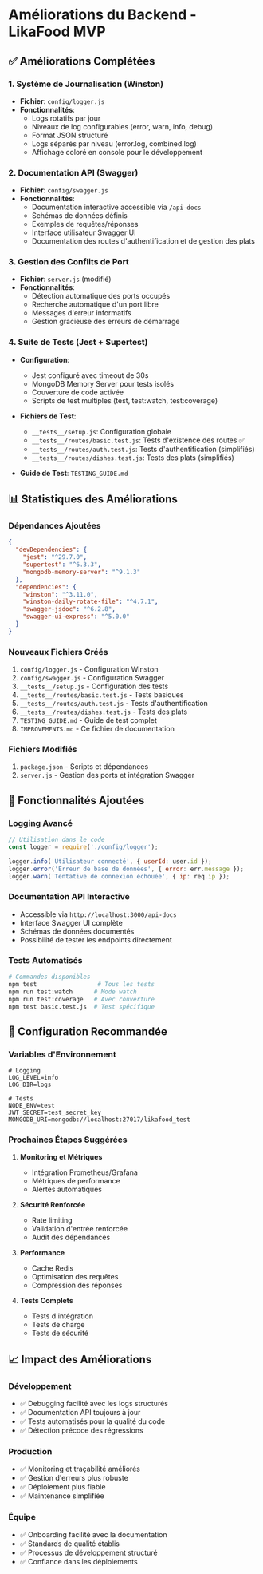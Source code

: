 # Améliorations du Backend - LikaFood MVP

## ✅ Améliorations Complétées

### 1. Système de Journalisation (Winston)
- **Fichier**: `config/logger.js`
- **Fonctionnalités**:
  - Logs rotatifs par jour
  - Niveaux de log configurables (error, warn, info, debug)
  - Format JSON structuré
  - Logs séparés par niveau (error.log, combined.log)
  - Affichage coloré en console pour le développement

### 2. Documentation API (Swagger)
- **Fichier**: `config/swagger.js`
- **Fonctionnalités**:
  - Documentation interactive accessible via `/api-docs`
  - Schémas de données définis
  - Exemples de requêtes/réponses
  - Interface utilisateur Swagger UI
  - Documentation des routes d'authentification et de gestion des plats

### 3. Gestion des Conflits de Port
- **Fichier**: `server.js` (modifié)
- **Fonctionnalités**:
  - Détection automatique des ports occupés
  - Recherche automatique d'un port libre
  - Messages d'erreur informatifs
  - Gestion gracieuse des erreurs de démarrage

### 4. Suite de Tests (Jest + Supertest)
- **Configuration**:
  - Jest configuré avec timeout de 30s
  - MongoDB Memory Server pour tests isolés
  - Couverture de code activée
  - Scripts de test multiples (test, test:watch, test:coverage)

- **Fichiers de Test**:
  - `__tests__/setup.js`: Configuration globale
  - `__tests__/routes/basic.test.js`: Tests d'existence des routes ✅
  - `__tests__/routes/auth.test.js`: Tests d'authentification (simplifiés)
  - `__tests__/routes/dishes.test.js`: Tests des plats (simplifiés)

- **Guide de Test**: `TESTING_GUIDE.md`

## 📊 Statistiques des Améliorations

### Dépendances Ajoutées
```json
{
  "devDependencies": {
    "jest": "^29.7.0",
    "supertest": "^6.3.3",
    "mongodb-memory-server": "^9.1.3"
  },
  "dependencies": {
    "winston": "^3.11.0",
    "winston-daily-rotate-file": "^4.7.1",
    "swagger-jsdoc": "^6.2.8",
    "swagger-ui-express": "^5.0.0"
  }
}
```

### Nouveaux Fichiers Créés
1. `config/logger.js` - Configuration Winston
2. `config/swagger.js` - Configuration Swagger
3. `__tests__/setup.js` - Configuration des tests
4. `__tests__/routes/basic.test.js` - Tests basiques
5. `__tests__/routes/auth.test.js` - Tests d'authentification
6. `__tests__/routes/dishes.test.js` - Tests des plats
7. `TESTING_GUIDE.md` - Guide de test complet
8. `IMPROVEMENTS.md` - Ce fichier de documentation

### Fichiers Modifiés
1. `package.json` - Scripts et dépendances
2. `server.js` - Gestion des ports et intégration Swagger

## 🚀 Fonctionnalités Ajoutées

### Logging Avancé
```javascript
// Utilisation dans le code
const logger = require('./config/logger');

logger.info('Utilisateur connecté', { userId: user.id });
logger.error('Erreur de base de données', { error: err.message });
logger.warn('Tentative de connexion échouée', { ip: req.ip });
```

### Documentation API Interactive
- Accessible via `http://localhost:3000/api-docs`
- Interface Swagger UI complète
- Schémas de données documentés
- Possibilité de tester les endpoints directement

### Tests Automatisés
```bash
# Commandes disponibles
npm test                 # Tous les tests
npm run test:watch      # Mode watch
npm run test:coverage   # Avec couverture
npm test basic.test.js  # Test spécifique
```

## 🔧 Configuration Recommandée

### Variables d'Environnement
```env
# Logging
LOG_LEVEL=info
LOG_DIR=logs

# Tests
NODE_ENV=test
JWT_SECRET=test_secret_key
MONGODB_URI=mongodb://localhost:27017/likafood_test
```

### Prochaines Étapes Suggérées
1. **Monitoring et Métriques**
   - Intégration Prometheus/Grafana
   - Métriques de performance
   - Alertes automatiques

2. **Sécurité Renforcée**
   - Rate limiting
   - Validation d'entrée renforcée
   - Audit des dépendances

3. **Performance**
   - Cache Redis
   - Optimisation des requêtes
   - Compression des réponses

4. **Tests Complets**
   - Tests d'intégration
   - Tests de charge
   - Tests de sécurité

## 📈 Impact des Améliorations

### Développement
- ✅ Debugging facilité avec les logs structurés
- ✅ Documentation API toujours à jour
- ✅ Tests automatisés pour la qualité du code
- ✅ Détection précoce des régressions

### Production
- ✅ Monitoring et traçabilité améliorés
- ✅ Gestion d'erreurs plus robuste
- ✅ Déploiement plus fiable
- ✅ Maintenance simplifiée

### Équipe
- ✅ Onboarding facilité avec la documentation
- ✅ Standards de qualité établis
- ✅ Processus de développement structuré
- ✅ Confiance dans les déploiements